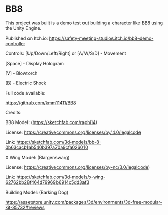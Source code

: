 # BB8

This project was built is a demo test out building a character like BB8 using the Unity Engine.

Published on Itch.io: https://safety-meeting-studios.itch.io/bb8-demo-controller

Controls:
[Up/Down/Left/Right] or [A/W/S/D] - Movement

[Space] - Display Hologram

[V] - Blowtorch

[B] - Electric Shock

Full code available:

https://github.com/kmm11411/BB8

Credits:

BB8 Model: (https://sketchfab.com/raphi14)

License: https://creativecommons.org/licenses/by/4.0/legalcode

Link: https://sketchfab.com/3d-models/bb-8-0b63cacb1ab540b397a70a9cfa026010

X Wing Model: (Blargenswarg) 

License: https://creativecommons.org/licenses/by-nc/3.0/legalcode)

Link: https://sketchfab.com/3d-models/x-wing-62762bb28f464d79969b6914c5dd3af3

Building Model: (Barking Dog) 

https://assetstore.unity.com/packages/3d/environments/3d-free-modular-kit-85732#reviews

